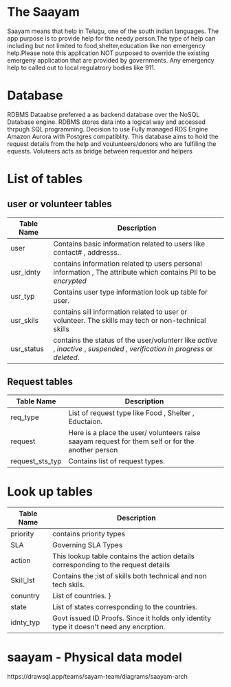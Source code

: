 
# The Saayam
<p>
Saayam means that help in Telugu, one of the south indian languages. The app purpose is to provide help for the needy person.The type of help can including but not limited to food,shelter,education like non emergency help.Please note this application NOT purposed to override the existing emergeny application that are provided by governments. Any emergency help to called out to local regulatrory bodies like 911. </p>

# Database 
 <p> RDBMS Dataabse preferred a as backend database over the NoSQL Database engine.
 RDBMS stores data into a logical way and accessed thrpugh SQL programming. 
 Decision to use Fully managed RDS Engine Amazon Aurora with Postgres compatiblity.
 This database aims to hold the request details from the help and voulunteers/donors who are fulfiling the equests. Voluteers acts as bridge between requestor and helpers </p>
 
 # List of tables 
 ## user or volunteer tables
   | Table Name | Description                                                                                                      | 
   | ---------- | ---------------------------------------------------------------------------------------------------------------- |
   | user | Contains basic information related to users like contact# , addresss.. | 
   | usr_idnty | contains information related tp users personal information , The attribute which contains PII to be *encrypted* |
   | usr_typ | Contains user type information look up table for user. |
   | usr_skils | contains sill information related to user or volunteer. The skills may tech or non-technical skills |
   | usr_status | contains the status of the user/volunterr like *active* , *inactive* , *suspended* , *verification in progress* or *deleted*. |

 ## Request tables
 | Table Name | Description | 
   | ---------- | ----------- |
   | req_type |    List of request type like Food , Shelter , Eductaion. |
   | request  | Here is a place the user/ volunteers raise saayam request for them self or for the another person | 
   | request_sts_typ | Contains list of request types. | 
   
      
 # Look up tables
  | Table Name | Description |
  | ---------- | ----------- |
  | priority | contains priority types |
  | SLA | Governing SLA Types |
  | action | This lookup table contains the action details corresponding to the request details |
  | Skill_lst | Contains the ;ist of skills both technical and non tech skils.|
  | conuntry | List of countries. } 
  | state    | List of states corresponding to the countries.| 
  | idnty_typ | Govt issued ID Proofs. Since it holds only identity type it doesn't need any encrption. |

 # saayam - Physical data model 

 <link> https://drawsql.app/teams/sayam-team/diagrams/saayam-arch </link>
  
  

 

  
 
 
